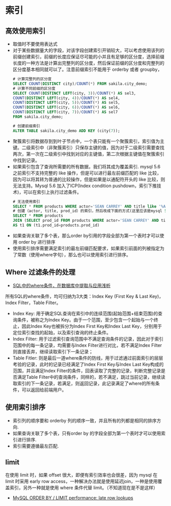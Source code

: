 # 索引

<!-- toc -->

## 高效使用索引
* 取值时不要使用表达式
* 对于某些数据量大的字段，对该字段创建索引开销较大，可以考虑使用该列的前缀创建索引，前缀的长度应保证尽可能的小并且有足够的区分度，选择前缀长度的一种方法是计算出完整列的区分度，然后保证前缀的区分度和完整列的区分度基本相同就可以了。注意前缀索引不能用于 orderby 或者 groupby，
    ```sql
    # 计算完整列的区分度
    SELECT COUNT(DISTINCT city)/COUNT(*) FROM sakila.city_demo;
    # 计算不同前缀的区分度
    SELECT COUNT(DISTINCT LEFT(city, 3))/COUNT(*) AS sel3,
    COUNT(DISTINCT LEFT(city, 4))/COUNT(*) AS sel4,
    COUNT(DISTINCT LEFT(city, 5))/COUNT(*) AS sel5,  
    COUNT(DISTINCT LEFT(city, 6))/COUNT(*) AS sel6,    
    COUNT(DISTINCT LEFT(city, 7))/COUNT(*) AS sel7    
    FROM sakila.city_demo;
    ```
    ```sql
    # 创建前缀索引
    ALTER TABLE sakila.city_demo ADD KEY (city(7));
    ```
*  聚簇索引将数据存到到叶子节点中，一个表只能有一个聚簇索引，索引值为主键。二级索引中（非聚簇索引）只保存主键的值，因为对于二级索引需要查找两次，第一次在二级索引中找到对应的主键值，第二次根据主键值在聚簇索引中找到记录。
* 如果索引包含了查询所需要的所有数据，我们将其成为覆盖索引. mysql 5.6 之前索引不支持完整的 like 操作，但是可以进行最左前缀匹配的 like 比较，因为可以将其转为普通的比较操作，但是如果是以通配符开头的 like 比较，则无法支持。Mysql 5.6 加入了ICP(Index condition pushdown，索引下推技术)，可以在索引上执行过滤条件。
  ```sql
  # 无法使用索引
  SELECT * FROM products WHERE actor='SEAN CARREY' AND title like '%APOLLO%'
  # 创建（actor, title, prod_id）的索引，然后改成下面的方式(这里应该是mysql 5.5及以前的优化方法)
  SELECT * FROM products
  JOIN (SELECT prod_id FROM products WHERE actor='SEAN CARREY' AND title LIKE '%APOLLO%')
  AS t1 ON (t1.prod_id=products.prod_id)
  ```
 * 如果查询关联了多个表，那么order by引用的字段全部为第一个表时才可以使用 order by 进行排序
 * 使用索引排序需要满足索引的最左前缀匹配要求，如果索引前面的列被指定为了常数（使用where字句），那么也可以使用索引进行排序。

## Where 过滤条件的处理
* [SQL中的where条件，在数据库中提取与应用浅析](http://hedengcheng.com/?p=577)

所有SQL的where条件，均可归纳为3大类：Index Key (First Key & Last Key)，Index Filter，Table Filter。
* Index Key: 用于确定SQL查询在索引中的连续范围(起始范围+结束范围)的查询条件，被称之为Index Key。由于一个范围，至少包含一个起始与一个终止，因此Index Key也被拆分为Index First Key和Index Last Key，分别用于定位索引查找的起始，以及索引查询的终止条件。
* Index Filter: 用于过滤索引查询范围中不满足查询条件的记录，因此对于索引范围中的每一条记录，均需要与Index Filter进行对比，若不满足Index Filter则直接丢弃，继续读取索引下一条记录；
* Table Fitler: 则是最后一道where条件的防线，用于过滤通过前面索引的层层考验的记录，此时的记录已经满足了Index First Key与Index Last Key构成的范围，并且满足Index Filter的条件，回表读取了完整的记录，判断完整记录是否满足Table Filter中的查询条件，同样的，若不满足，跳过当前记录，继续读取索引的下一条记录，若满足，则返回记录，此记录满足了where的所有条件，可以返回给前端用户。


## 使用索引排序
* 索引列的顺序要和 orderby 列的顺序一致，并且所有的列都是相同的排序方向.
* 如果查询关联了多个表，只有order by 的字段全部为第一个表时才可以使用索引进行排序.
* 索引需要遵循最左匹配.

## limit
在使用 limit 时，如果 offset 很大，即便有索引效率也会很差，因为 mysql 在 limit 时采用 early row access，一种解决办法就是使用延迟join，一种是使用覆盖索引，另外一种就是使用 where 条件代替 limit。（不知道现在是不是这样）

* [MySQL ORDER BY / LIMIT performance: late row lookups](https://explainextended.com/2009/10/23/mysql-order-by-limit-performance-late-row-lookups/)
